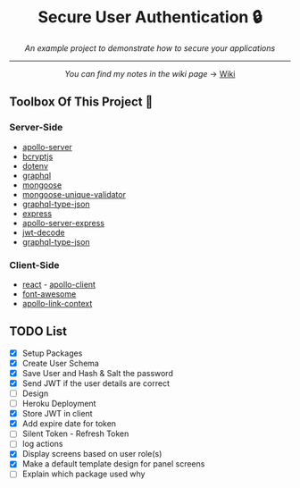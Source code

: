 <div align="center">
  
# Secure User Authentication 🔒 
_An example project to demonstrate how to secure your applications_
</div>

<hr>

<div align="center">

_You can find my notes in the wiki page_ -> [Wiki](https://github.com/SafaElmali/Secure-User-Auth/wiki)

</div>

## Toolbox Of This Project 🧰 

### Server-Side

- [apollo-server](https://github.com/apollographql/apollo-server#readme)
- [bcryptjs](https://github.com/dcodeIO/bcrypt.js#readme)
- [dotenv](https://github.com/motdotla/dotenv#readme)
- [graphql](https://github.com/graphql/graphql-js)
- [mongoose](https://github.com/Automattic/mongoose)
- [mongoose-unique-validator](https://github.com/blakehaswell/mongoose-unique-validator#readme)
- [graphql-type-json](https://github.com/taion/graphql-type-json)
- [express](https://www.npmjs.com/package/express) 
- [apollo-server-express](https://www.npmjs.com/package/apollo-server-express) 
- [jwt-decode](https://www.npmjs.com/package/jwt-decode) 
- [graphql-type-json](https://www.npmjs.com/package/jwt-decode) 

### Client-Side

- [react](https://tr.reactjs.org/)
- [apollo-client](https://www.npmjs.com/package/@apollo/client)
- [font-awesome](https://fontawesome.com/how-to-use/on-the-web/using-with/react)
- [apollo-link-context](https://www.npmjs.com/package/apollo-link-context)


## TODO List
- [x] Setup Packages
- [x] Create User Schema
- [x] Save User and Hash & Salt the password
- [x] Send JWT if the user details are correct
- [ ] Design
- [ ] Heroku Deployment
- [x] Store JWT in client
- [x] Add expire date for token
- [ ] Silent Token - Refresh Token
- [ ] log actions
- [x] Display screens based on user role(s)
- [x] Make a default template design for panel screens
- [ ] Explain which package used why
